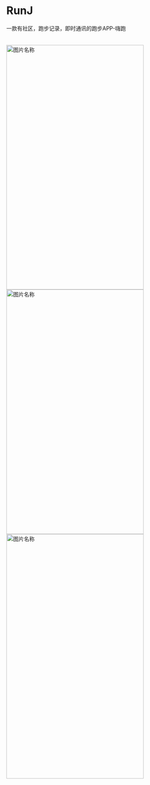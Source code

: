 # RunJ
一款有社区，跑步记录，即时通讯的跑步APP-嗨跑
<br/>
<br/>
<br/>
<img src="https://github.com/rentalphang/RunJ/blob/master/app/src/main/screenshots/device-2017-01-02-014958.png" width = "360" height = "640" alt="图片名称" />
<img src="https://github.com/rentalphang/RunJ/blob/master/app/src/main/screenshots/device-2017-01-02-010443.png" width = "360" height = "640" alt="图片名称"  />
<img src="https://github.com/rentalphang/RunJ/blob/master/app/src/main/screenshots/device-2017-01-02-015022.png" width = "360" height = "640" alt="图片名称" />

